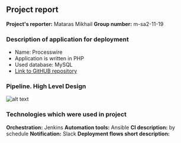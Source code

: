 ## Project report
**Project's reporter:** Mataras Mikhail
**Group number:** m-sa2-11-19
### Description of application for deployment
- Name: Processwire
- Application is written in PHP
- Used database: MySQL
- [Link to GitHUB repository](https://github.com/mataras/processwire.git)
### Pipeline. High Level Design
![alt text](https://i.imgur.com/oYhomFV.jpg)
### Technologies which were used in project
**Orchestration:** Jenkins
**Automation tools:** Ansible
**CI description:** by schedule
**Notification:** Slack
**Deployment flows short description:**

